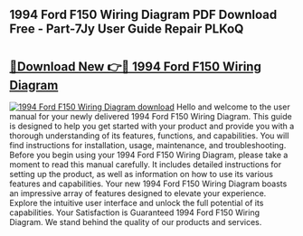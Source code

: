 ## 1994 Ford F150 Wiring Diagram PDF Download Free - Part-7Jy User Guide Repair PLKoQ

# <h2><a href="http://dfkfqj.blite.top/?on=1994+Ford+F150+Wiring+Diagram">🔗Download New 👉🔴 1994 Ford F150 Wiring Diagram</a></h2>

[![1994 Ford F150 Wiring Diagram download](https://i.imgur.com/lujVjoI.png)](http://dfkfqj.blite.top/?on=1994+Ford+F150+Wiring+Diagram)
Hello and welcome to the user manual for your newly delivered 1994 Ford F150 Wiring Diagram. This guide is designed to help you get started with your product and provide you with a thorough understanding of its features, functions, and capabilities. You will find instructions for installation, usage, maintenance, and troubleshooting. Before you begin using your 1994 Ford F150 Wiring Diagram, please take a moment to read this manual carefully. It includes detailed instructions for setting up the product, as well as information on how to use its various features and capabilities. Your new 1994 Ford F150 Wiring Diagram boasts an impressive array of features designed to elevate your experience. Explore the intuitive user interface and unlock the full potential of its capabilities. Your Satisfaction is Guaranteed 1994 Ford F150 Wiring Diagram. We stand behind the quality of our products and services.

